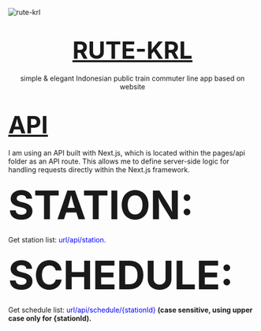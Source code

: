 
![rute-krl](https://github.com/user-attachments/assets/79440ac9-ad18-413c-85fe-039f5f9fa95c)

<div align="center">
    <h1>
        <u style="font-size: 3rem;">RUTE-KRL</u>
    </h1>
</div>
<p align="center" >simple & elegant Indonesian public train commuter line app based on website</p>

<div>
  <h1>
     <u style="font-size: 3rem;">API</u>
  </h1>
  <p>I am using an API built with Next.js, which is located within the pages/api folder as an API route. This allows me to define server-side logic for handling requests directly within the Next.js framework.</p>
  <div>
    <p style="font-size: 5rem; font-weight: bold; margin: 0;">STATION:</p>
    <p>
      Get station list: <a href="url/api/station" style="color: blue; text-decoration: none;">url/api/station.</a>
    </p>
  </div>

  <div>
    <p style="font-size: 5rem; font-weight: bold; margin: 0;">SCHEDULE:</p>
    <p>
      Get schedule list: <a href="url/api/schedule/{stationId}" style="color: blue; text-decoration: none;">url/api/schedule/{stationId}</a>
      <b>(case sensitive, using upper case only for {stationId).</b>
    </p>
  </div>


